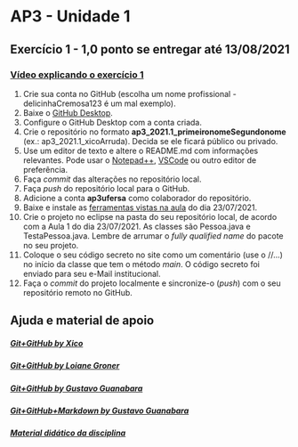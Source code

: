 # AP3 - Unidade 1
## Exercício 1 - 1,0 ponto se entregar até 13/08/2021
### [Vídeo explicando o exercício 1](https://drive.google.com/file/d/1-Q25mmSYbjMp7WLjfIhrMA1XgFYqkasI/view?usp=sharing)
1. Crie sua conta no GitHub (escolha um nome profissional - delicinhaCremosa123 é um mal exemplo).
2. Baixe o [GitHub Desktop](https://desktop.github.com).
3. Configure o GitHub Desktop com a conta criada.
4. Crie o repositório no formato **ap3_2021.1_primeironomeSegundonome** (ex.: ap3_2021.1_xicoArruda). Decida se ele ficará público ou privado.
5. Use um editor de texto e altere o README.md com informações relevantes. Pode usar o [Notepad++](https://notepad-plus-plus.org/downloads/), [VSCode](https://code.visualstudio.com/) ou outro editor de preferência.
6. Faça *commit* das alterações no repositório local.
7. Faça *push* do repositório local para o GitHub.
8. Adicione a conta **ap3ufersa** como colaborador do repositório.
9. Baixe e instale as [ferramentas vistas na aula](https://drive.google.com/file/d/1aFLCP2JR0_Sc6suxC8PBsMNmHCYjaWvD/view?usp=sharing) do dia 23/07/2021.
10. Crie o projeto no eclipse na pasta do seu repositório local, de acordo com a Aula 1 do dia 23/07/2021. As classes são Pessoa.java e TestaPessoa.java. Lembre de arrumar o *fully qualified name* do pacote no seu projeto.
11. Coloque o seu código secreto no site como um comentário (use o //...) no início da classe que tem o método *main*. O código secreto foi enviado para seu e-Mail institucional.
12. Faça o *commit* do projeto localmente e sincronize-o (*push*) com o seu repositório remoto no GitHub.

## Ajuda e material de apoio
##### [Git+GitHub by Xico](https://drive.google.com/file/d/1FgFKUW5tHh7j6VyArYXvv8L6yf0YEz0N/view?usp=sharing)
##### [Git+GitHub by Loiane Groner](https://www.youtube.com/watch?v=UMhskLXJuq4)
##### [Git+GitHub by Gustavo Guanabara](https://www.youtube.com/watch?v=xEKo29OWILE&list=PLHz_AreHm4dm7ZULPAmadvNhH6vk9oNZA)
##### [Git+GitHub+Markdown by Gustavo Guanabara](../git_github_gguanabara/)
##### [Material didático da disciplina](https://drive.google.com/drive/u/1/folders/1AnLNn-cGqWrpOerD49Tfk9iP9E1YMTkp)
